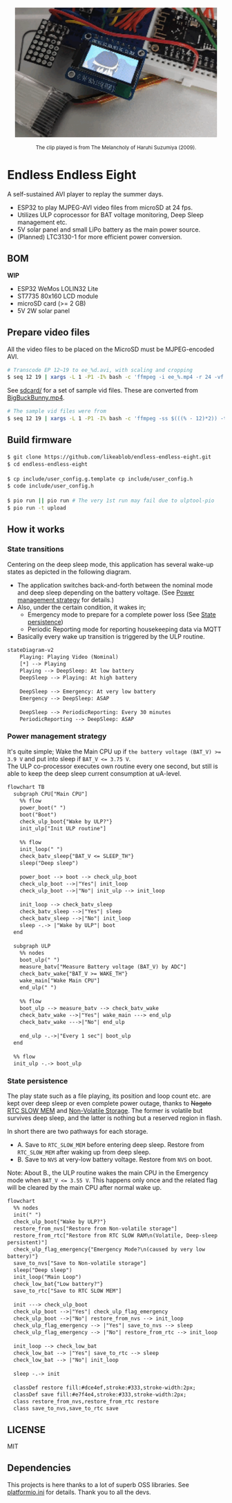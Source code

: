 <p align="center">
  <img align="center" height="300px" width="auto" src="./images/eee_main.gif">
  <p align="center">
  <small>The clip played is from The Melancholy of Haruhi Suzumiya (2009). </small>
  </p>
</p>

# Endless Endless Eight

A self-sustained AVI player to replay the summer days.

- ESP32 to play MJPEG-AVI video files from microSD at 24 fps.
- Utilizes ULP coprocessor for BAT voltage monitoring, Deep Sleep management etc.
- 5V solar panel and small LiPo battery as the main power source.
- (Planned) LTC3130-1 for more efficient power conversion.

## BOM

**WIP**
- ESP32 WeMos LOLIN32 Lite
- ST7735 80x160 LCD module
- microSD card (>= 2 GB)
- 5V 2W solar panel

## Prepare video files

All the video files to be placed on the MicroSD must be MJPEG-encoded AVI.

```sh
# Transcode EP 12~19 to ee_%d.avi, with scaling and cropping
$ seq 12 19 | xargs -L 1 -P1 -I% bash -c 'ffmpeg -i ee_%.mp4 -r 24 -vf scale=160:-1,crop=160:80 -vcodec mjpeg -q:v 5 -an ee_%.avi -y'
```

See [sdcard/](./sdcard/) for a set of sample vid files. These are converted from [BigBuckBunny.mp4](http://commondatastorage.googleapis.com/gtv-videos-bucket/sample/BigBuckBunny.mp4).
```sh
# The sample vid files were from
$ seq 12 19 | xargs -L 1 -P1 -I% bash -c 'ffmpeg -ss $(((% - 12)*2)) -to $(((% - 12 + 1) * 2)) -i BigBuckBunny.mp4 -r 24 -vf scale=160:-1,crop=160:80 -vcodec mjpeg -q:v 5 -an ee_%.avi -y'
```

## Build firmware

```sh
$ git clone https://github.com/likeablob/endless-endless-eight.git
$ cd endless-endless-eight

$ cp include/user_config.g.template cp include/user_config.h
$ code include/user_config.h

$ pio run || pio run # The very 1st run may fail due to ulptool-pio
$ pio run -t upload
```

## How it works

### State transitions

Centering on the deep sleep mode, this application has several wake-up states as depicted in the following diagram.
- The application switches back-and-forth between the nominal mode and deep sleep depending on the battery voltage. (See [Power management strategy](#power-management-strategy) for details.)
- Also, under the certain condition, it wakes in;
  - Emergency mode to prepare for a complete power loss (See [State persistence](#state-persistence))
  - Periodic Reporting mode for reporting housekeeping data via MQTT
- Basically every wake up transition is triggered by the ULP routine.

```mermaid
stateDiagram-v2
    Playing: Playing Video (Nominal)
    [*] --> Playing
    Playing --> DeepSleep: At low battery
    DeepSleep --> Playing: At high battery

    DeepSleep --> Emergency: At very low battery
    Emergency --> DeepSleep: ASAP

    DeepSleep --> PeriodicReporting: Every 30 minutes
    PeriodicReporting --> DeepSleep: ASAP
```

### Power management strategy

It's quite simple; Wake the Main CPU up if `the battery voltage (BAT_V) >= 3.9 V` and put into sleep if `BAT_V <= 3.75 V`.  
The ULP co-processor executes own routine every one second, but still is able to keep the deep sleep current consumption at uA-level.

```mermaid
flowchart TB
  subgraph CPU["Main CPU"]
    %% flow
    power_boot(" ")
    boot("Boot")
    check_ulp_boot{"Wake by ULP?"}
    init_ulp["Init ULP routine"]

    %% flow
    init_loop(" ")
    check_batv_sleep{"BAT_V <= SLEEP_TH"}
    sleep("Deep sleep")

    power_boot --> boot --> check_ulp_boot
    check_ulp_boot -->|"Yes"| init_loop
    check_ulp_boot -->|"No"| init_ulp --> init_loop

    init_loop --> check_batv_sleep
    check_batv_sleep -->|"Yes"| sleep
    check_batv_sleep -->|"No"| init_loop
    sleep -.-> |"Wake by ULP"| boot
  end

  subgraph ULP
    %% nodes
    boot_ulp(" ")
    measure_batv["Measure Battery voltage (BAT_V) by ADC"]
    check_batv_wake{"BAT_V >= WAKE_TH"}
    wake_main["Wake Main CPU"]
    end_ulp(" ")

    %% flow
    boot_ulp --> measure_batv --> check_batv_wake
    check_batv_wake -->|"Yes"| wake_main ---> end_ulp
    check_batv_wake --->|"No"| end_ulp

    end_ulp -.->|"Every 1 sec"| boot_ulp
  end

  %% flow
  init_ulp -.-> boot_ulp
```

### State persistence

The play state such as a file playing, its position and loop count etc. are kept over deep sleep or even complete power outage, thanks to ~~Nagato~~ [RTC SLOW MEM](https://docs.espressif.com/projects/esp-idf/en/latest/esp32/api-reference/system/sleep_modes.html#overview) and [Non-Volatile Storage](https://docs.espressif.com/projects/esp-idf/en/latest/esp32/api-reference/storage/nvs_flash.html). The former is volatile but survives deep sleep, and the latter is nothing but a reserved region in flash.

In short there are two pathways for each storage.
- A. Save to `RTC_SLOW_MEM` before entering deep sleep. Restore from `RTC_SLOW_MEM` after waking up from deep sleep.
- B. Save to `NVS` at very-low battery voltage. Restore from `NVS` on boot.

Note: About B., the ULP routine wakes the main CPU in the Emergency mode when `BAT_V <= 3.55 V`. This happens only once and the related flag will be cleared by the main CPU after normal wake up.

```mermaid
flowchart
  %% nodes
  init(" ")
  check_ulp_boot{"Wake by ULP?"}
  restore_from_nvs["Restore from Non-volatile storage"]
  restore_from_rtc["Restore from RTC SLOW RAM\n(Volatile, Deep-sleep persistent)"]
  check_ulp_flag_emergency{"Emergency Mode?\n(caused by very low battery)"}
  save_to_nvs["Save to Non-volatile storage"]
  sleep("Deep sleep")
  init_loop("Main Loop")
  check_low_bat{"Low battery?"}
  save_to_rtc["Save to RTC SLOW MEM"]

  init ---> check_ulp_boot
  check_ulp_boot -->|"Yes"| check_ulp_flag_emergency
  check_ulp_boot -->|"No"| restore_from_nvs --> init_loop
  check_ulp_flag_emergency --> |"Yes"| save_to_nvs --> sleep
  check_ulp_flag_emergency --> |"No"| restore_from_rtc --> init_loop

  init_loop --> check_low_bat
  check_low_bat --> |"Yes"| save_to_rtc --> sleep
  check_low_bat --> |"No"| init_loop

  sleep -.-> init

  classDef restore fill:#dce4ef,stroke:#333,stroke-width:2px;
  classDef save fill:#e7f4e4,stroke:#333,stroke-width:2px;
  class restore_from_nvs,restore_from_rtc restore
  class save_to_nvs,save_to_rtc save
```

## LICENSE

MIT


## Dependencies
This projects is here thanks to a lot of superb OSS libraries.
See [platformio.ini](./platformio.ini) for details. Thank you to all the devs.
